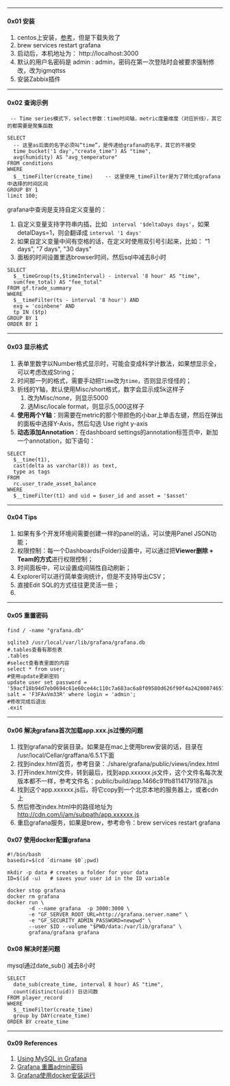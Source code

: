 



----

#### 0x01 安装

1. centos上安装，[参考](https://www.fosslinux.com/8328/how-to-install-and-configure-grafana-on-centos-7.htm)，但是下载失败了
2. brew services restart grafana
3. 启动后，本机地址为： http://localhost:3000
4. 默认的用户名密码是 admin : admin，密码在第一次登陆时会被要求强制修改，改为igmqttss
5. 安装Zabbix插件



----

#### 0x02 查询示例



```mysql
 -- Time series模式下，select参数：time时间轴，metric度量维度（对应折线），其它的都需要是聚集函数
 
SELECT
  -- 这里as后面的名字必须叫“time”，是传递给grafana的名字，其它的不接受
  time_bucket('1 day',"create_time") AS "time", 
  avg(humidity) AS "avg_temperature"
FROM conditions
WHERE
  $__timeFilter(create_time)	-- 这里使用_timeFilter是为了转化成grafana中选择的时间区间
GROUP BY 1
limit 100;
```



grafana中查询是支持自定义变量的：

1. 自定义变量支持字符串内插，比如 ` interval '$deltaDays days'`，如果detalDays=1，则会翻译成 `interval '1 days'`
2. 如果自定义变量中间有空格的话，在定义时使用双引号引起来，比如： “1 days”, "7 days", "30 days"
3. 面板的时间设置里选browser时间，然后sql中减去8小时

```mysql
SELECT
  $__timeGroup(ts,$timeInterval) - interval '8 hour' AS "time",
  sum(fee_total) AS "fee_total"
FROM gf.trade_summary
WHERE
  $__timeFilter(ts - interval '8 hour') AND
  exg = 'coinbene' AND
  tp IN ($tp)
GROUP BY 1
ORDER BY 1
```



----

#### 0x03 显示格式

1. 表单里数字以Number格式显示时，可能会变成科学计数法，如果想显示全，可以考虑改成String；
2. 时间那一列的格式，需要手动把`Time`改为`time`，否则显示怪怪的；
3. 折线的Y轴，默认使用Misc/short格式，数字会显示成5k这样子
   1. 改为Misc/none，则显示5000
   2. 选Misc/locale format，则显示5,000这样子
4. **使用两个Y轴**：则需要在metric的那个带颜色的小bar上单击左键，然后在弹出的面板中选择Y-Axis，然后勾选 Use right y-axis
5. **动态添加Annotation**：在dashboard settings的annotation标签页中，新加一个annotation，如下语句：

```mysql
SELECT
  $__time(t1),
  cast(delta as varchar(8)) as text,
  type as tags
FROM
  rc.user_trade_asset_balance
WHERE
  $__timeFilter(t1) and uid = $user_id and asset = '$asset'

```



---

#### 0x04 Tips

1. 如果有多个开发环境间需要创建一样的panel的话，可以使用Panel JSON功能；
2. 权限控制：每一个Dashboards(Folder)设置中，可以通过把**Viewer删除 + Team的方式**进行权限控制；
3. 时间面板中，可以设置成间隔性自动刷新；
4. Explorer可以进行简单查询统计，但是不支持导出CSV；
5. 直接Edit SQL的方式往往更灵活一些；
6. 



----

#### 0x05 重置密码

```mysql
find / -name "grafana.db"

sqlite3 /usr/local/var/lib/grafana/grafana.db
#.tables查看有那些表
.tables
#select查看表里面的内容
select * from user;
#使用update更新密码
update user set password = '59acf18b94d7eb0694c61e60ce44c110c7a683ac6a8f09580d626f90f4a242000746579358d77dd9e570e83fa24faa88a8a6', salt = 'F3FAxVm33R' where login = 'admin';
#修改完成后退出
.exit
```



---

#### 0x06 解决grafana首次加载app.xxx.js过慢的问题

1. 找到grafana的安装目录。如果是在mac上使用brew安装的话，目录在 /usr/local/Cellar/graffana/6.5.1下面
2. 找到index.html首页，参考目录：./share/grafana/public/views/index.html
3. 打开index.html文件，转到最后，找到app.xxxxxx.js文件，这个文件名每次发版本都不一样，参考文件名：public/build/app.1466c91fb81141791878.js
4. 找到这个app.xxxxxx.js后，将它copy到一个北京本地的服务器上，或者cdn上
5. 然后修改index.html中的路径地址为 http://cdn.com/i/am/subpath/app.xxxxxx.js
6. 重启grafana服务，如果是brew，参考命令：brew services restart grafana



#### 0x07 使用docker配置grafana

```shell
#!/bin/bash
basedir=$(cd `dirname $0`;pwd)

mkdir -p data # creates a folder for your data
ID=$(id -u)   # saves your user id in the ID variable

docker stop grafana
docker rm grafana
docker run \
       -d --name grafana  -p 3000:3000 \
       -e "GF_SERVER_ROOT_URL=http://grafana.server.name" \
       -e "GF_SECURITY_ADMIN_PASSWORD=newpwd" \
       --user $ID --volume "$PWD/data:/var/lib/grafana" \
       grafana/grafana grafana
```



#### 0x08 解决时差问题

mysql通过date_sub() 减去8小时

```mysql
SELECT
  date_sub(create_time, interval 8 hour) AS "time",
  count(distinct(uid)) 日访问数
FROM player_record
WHERE
  $__timeFilter(create_time)
  group by DAY(create_time)
ORDER BY create_time
```





---

#### 0x09 References

1. [Using MySQL in Grafana](https://grafana.com/docs/features/datasources/mysql/)
2. [Grafana 重置admin密码](https://blog.51cto.com/kexiaoke/2119814)
3. [Grafana使用docker安装运行](https://www.jianshu.com/p/fc6a85d830ab)

